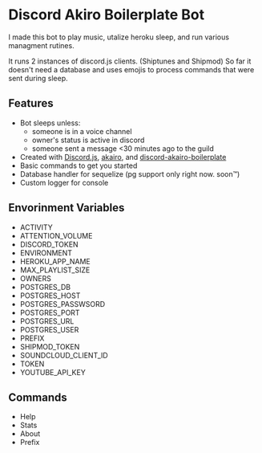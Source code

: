 # Discord Akiro Boilerplate Bot

I made this bot to play music, utalize heroku sleep, and run various managment rutines.

It runs 2 instances of discord.js clients. (Shiptunes and Shipmod)
So far it doesn't need a database and uses emojis to process commands that were sent during sleep.

## Features
 - Bot sleeps unless:
   - someone is in a voice channel
   - owner's status is active in discord
   - someone sent a message <30 minutes ago to the guild
- Created with [Discord.js](https://discord.js.org/), [akairo](https://discord-akairo.github.io/), and [discord-akairo-boilerplate](https://github.com/Snipey/discord-akairo-boilerplate)
- Basic commands to get you started
- Database handler for sequelize (pg support only right now. soon™)
- Custom logger for console


 ## Envorinment Variables
 - ACTIVITY
 - ATTENTION_VOLUME
 - DISCORD_TOKEN
 - ENVIRONMENT
 - HEROKU_APP_NAME
 - MAX_PLAYLIST_SIZE
 - OWNERS
 - POSTGRES_DB
 - POSTGRES_HOST
 - POSTGRES_PASSWSORD
 - POSTGRES_PORT
 - POSTGRES_URL
 - POSTGRES_USER
 - PREFIX
 - SHIPMOD_TOKEN
 - SOUNDCLOUD_CLIENT_ID
 - TOKEN
 - YOUTUBE_API_KEY


## Commands
- Help
- Stats
- About
- Prefix


